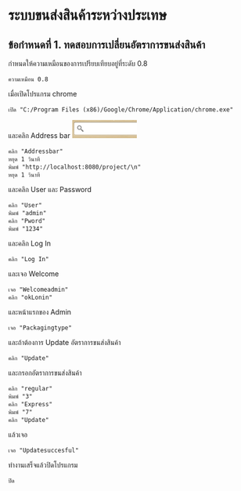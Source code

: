  ระบบขนส่งสินค้าระหว่างประเทษ
============

ข้อกำหนดที่ 1. ทดสอบการเปลี่ยนอัตราการขนส่งสินค้า
---------------------------------------------

กำหนดให้ความเหมือนของการเปรียบเทียบอยู่ที่ระดับ 0.8

    ความเหมือน 0.8

เมื่อเปิดโปรแกรม chrome

    เปิด "C:/Program Files (x86)/Google/Chrome/Application/chrome.exe"

และคลิก Address bar ![](Addressbar.png)

    คลิก "Addressbar"
    หยุด 1 วินาที
    พิมพ์ "http://localhost:8080/project/\n"
    หยุด 1 วินาที

และคลิก User และ Password

    คลิก "User"
    พิมพ์ "admin"
    คลิก "Pword"
    พิมพ์ "1234"

และคลิก Log In

    คลิก "Log In"

และเจอ Welcome

    เจอ "Welcomeadmin"
    คลิก "okLonin"

และหน้าแรกของ Admin

    เจอ "Packagingtype"

และถ้าต้องการ Update อัตราการขนส่งสินค้า

    คลิก "Update"

และกรอกอัตราการขนส่งสินค้า

    คลิก "regular"
    พิมพ์ "3"
    คลิก "Express"
    พิมพ์ "7"
    คลิก "Update"

แล้วเจอ

    เจอ "Updatesuccesful"

ทำงานเสร็จแล้วปิดโปรแกรม

    ปิด